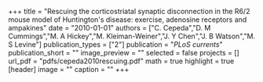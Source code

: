 +++
title = "Rescuing the corticostriatal synaptic disconnection in the R6/2 mouse model of Huntington's disease: exercise, adenosine receptors and ampakines"
date = "2010-01-01"
authors = ["C. Cepeda","D. M Cummings","M. A Hickey","M. Kleiman-Weiner","J. Y Chen","J. B Watson","M. S Levine"]
publication_types = ["2"]
publication = "_PLoS currents_"
publication_short = ""
image_preview = ""
selected = false
projects = []
url_pdf = "pdfs/cepeda2010rescuing.pdf"
math = true
highlight = true
[header]
image = ""
caption = ""
+++

